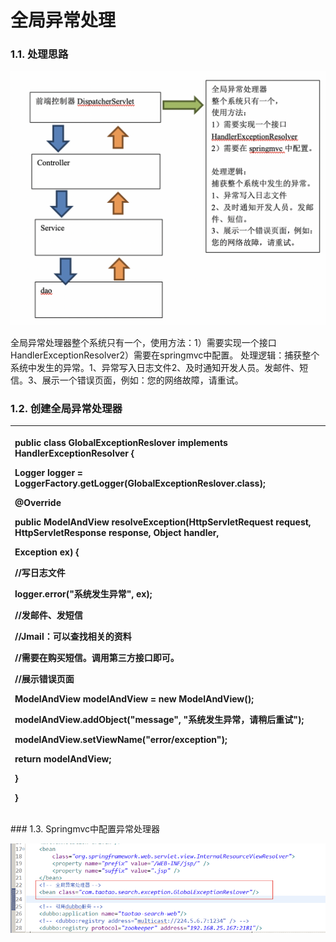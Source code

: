 # 全局异常处理

### 1.1. 处理思路

![](../.gitbook/assets/image%20%28161%29.png)

全局异常处理器整个系统只有一个，使用方法：1）需要实现一个接口HandlerExceptionResolver2）需要在springmvc中配置。 处理逻辑：捕获整个系统中发生的异常。1、异常写入日志文件2、及时通知开发人员。发邮件、短信。3、展示一个错误页面，例如：您的网络故障，请重试。    

### 1.2. 创建全局异常处理器

<table>
  <thead>
    <tr>
      <th style="text-align:left">
        <p><b>public</b>  <b>class</b> GlobalExceptionReslover <b>implements</b> HandlerExceptionResolver
          {</p>
        <p>Logger logger = LoggerFactory.getLogger(GlobalExceptionReslover.<b>class</b>);</p>
        <p>@Override</p>
        <p> <b>public</b> ModelAndView resolveException(HttpServletRequest request,
          HttpServletResponse response, Object handler,</p>
        <p>Exception ex) {</p>
        <p>//写日志文件</p>
        <p>logger.error("系统发生异常", ex);</p>
        <p>//发邮件、发短信</p>
        <p>//Jmail：可以查找相关的资料</p>
        <p>//需要在购买短信。调用第三方接口即可。</p>
        <p>//展示错误页面</p>
        <p>ModelAndView modelAndView = <b>new</b> ModelAndView();</p>
        <p>modelAndView.addObject("message", "系统发生异常，请稍后重试");</p>
        <p>modelAndView.setViewName("error/exception");</p>
        <p> <b>return</b> modelAndView;</p>
        <p>}</p>
        <p>}</p>
      </th>
    </tr>
  </thead>
  <tbody></tbody>
</table>### 1.3. Springmvc中配置异常处理器

![](../.gitbook/assets/image%20%2837%29.png)



